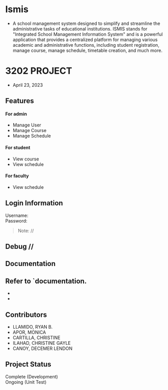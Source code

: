# Ismis 
- A school management system designed to simplify and streamline the administrative tasks of educational institutions. ISMIS stands for "Integrated School Management Information System" and is a powerful application that provides a centralized platform for managing various academic and administrative functions, including student registration, manage course, manage schedule, timetable creation, and much more.<br>

# 3202 PROJECT 
- April 23, 2023

## Features
#### For admin
 - Manage User<br> 
 - Manage Course<br> 
 - Manage Schedule<br> 
#### For student
 - View course<br> 
 - View schedule<br> 
#### For faculty
- View schedule<br> 
## Login Information
Username: <br>
Password: <br>
> Note: //<br> 

## Debug //

## Documentation
Refer to `documentation.<br> 
 -
 -
 - 



## Contributors
 - LLAMIDO, RYAN B.
 - APOR, MONICA
 - CARTILLA, CHRISTINE
 - ILAHAD, CHRISTINE GAYLE
 - CANOY, DECEMER LENDON


## Project Status
Complete (Development)<br>
Ongoing (Unit Test)<br>


